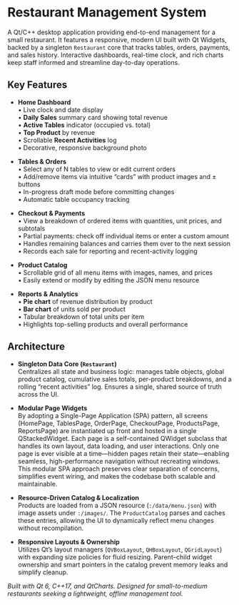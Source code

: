 # Restaurant Management System

A Qt/C++ desktop application providing end-to-end management for a small restaurant. It features a responsive, modern UI built with Qt Widgets, backed by a singleton `Restaurant` core that tracks tables, orders, payments, and sales history. Interactive dashboards, real-time clock, and rich charts keep staff informed and streamline day-to-day operations.

## Key Features

- **Home Dashboard**  
  • Live clock and date display  
  • **Daily Sales** summary card showing total revenue  
  • **Active Tables** indicator (occupied vs. total)  
  • **Top Product** by revenue  
  • Scrollable **Recent Activities** log  
  • Decorative, responsive background photo  

- **Tables & Orders**  
  • Select any of N tables to view or edit current orders  
  • Add/remove items via intuitive “cards” with product images and ± buttons  
  • In-progress draft mode before committing changes  
  • Automatic table occupancy tracking  

- **Checkout & Payments**  
  • View a breakdown of ordered items with quantities, unit prices, and subtotals  
  • Partial payments: check off individual items or enter a custom amount  
  • Handles remaining balances and carries them over to the next session  
  • Records each sale for reporting and recent-activity logging  

- **Product Catalog**  
  • Scrollable grid of all menu items with images, names, and prices  
  • Easily extend or modify by editing the JSON menu resource

- **Reports & Analytics**  
  • **Pie chart** of revenue distribution by product  
  • **Bar chart** of units sold per product  
  • Tabular breakdown of total units per item  
  • Highlights top-selling products and overall performance  

## Architecture

- **Singleton Data Core (`Restaurant`)**  
  Centralizes all state and business logic: manages table objects, global product catalog, cumulative sales totals, per-product breakdowns, and a rolling “recent activities” log. Ensures a single, shared source of truth across the UI.

- **Modular Page Widgets**  
  By adopting a Single-Page Application (SPA) pattern, all screens (HomePage, TablesPage, OrderPage, CheckoutPage, ProductsPage, ReportsPage) are instantiated up front and hosted in a single QStackedWidget. Each page is a self-contained QWidget subclass that handles its own layout, data loading, and user interactions. Only one page is ever visible at a time—hidden pages retain their state—enabling seamless, high-performance navigation without recreating windows. This modular SPA approach preserves clear separation of concerns, simplifies event wiring, and makes the codebase both scalable and maintainable.

- **Resource-Driven Catalog & Localization**  
  Products are loaded from a JSON resource (`:/data/menu.json`) with image assets under `:/images/`. The `ProductCatalog` parses and caches these entries, allowing the UI to dynamically reflect menu changes without recompilation.

- **Responsive Layouts & Ownership**  
  Utilizes Qt’s layout managers (`QVBoxLayout`, `QHBoxLayout`, `QGridLayout`) with expanding size policies for fluid resizing. Parent–child widget ownership and smart pointers in the catalog prevent memory leaks and simplify cleanup.

*Built with Qt 6, C++17, and QtCharts. Designed for small-to-medium restaurants seeking a lightweight, offline management tool.*
